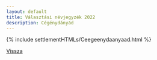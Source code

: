```yaml
---
layout: default
title: Választási névjegyzék 2022
description: Cégénydányád
---
```


{% include settlementHTMLs/Ceegeenydaanyaad.html %}

[Vissza](../)
